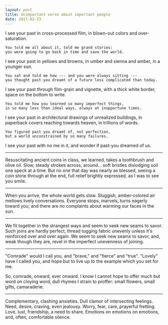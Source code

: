 ```yaml
---
layout: post
title: Unimportant verse about important people
date: 2017-02-23
---
```


<div class="verse">
I see your past in cross-processed film,
in blown-out colors and over-saturation.

    You told me all about it, told me grand stories:
    you were going to go back in time and save the world.

I see your past in yellows and browns,
in umber and sienna and amber, in a younger sun.

    You sat and told me how --- and you were always sitting ---
    you thought past-you dreamt of a future less complicated than today.

I see your past through film-grain and vignette,
with a thick white border, space on the bottom to write.

    You told me how you learned so many imperfect things,
    in so many less than ideal ways, always at inopportune times.

I see your past in architectural drawings of unrealized buildings,
in paperback covers reaching towards heaven, in trillions of words.

    You figured past you dreamt of, not perfection,
    but a world unconstrained by so many failures.

I see your past with no me in it,
and wonder if past-you dreamed of us.
</div>

-----

<div class="verse">
Resuscitating ancient coins in class, we learned,
takes a toothbrush and olive oil.
Slow, steady strokes across, around...
soft bristles dislodging soil
one speck at a time.
But no one that day was nearly as blessed,
seeing a coin shine through
at the end, full relief brightly expressed,
as I was to see you smile.
</div>

-----

<div class="verse">
When you arrive,
the whole world gets slow.
Sluggish, amber-colored air
mellows lively conversations.
Everyone stops, marvels,
turns eagerly toward you;
and there are no complaints
about warming our faces in the sun.
</div>

-----

<div class="verse">
We fit together in the strangest ways
and seem to seek new seams to savor.
Such joins are hardly perfect,
thread tugging fabric unevenly
unless it's reinforced over and over again.
We seem to seek new seams to savor,
and, weak though they are,
revel in the imperfect unevenness of joining.
</div>

-----

<div class="verse">
"Comrade" would I call you,
and "brave," and "fierce" and "true".
"Lovely" have I called you,
and hope but to live up to
the example which you set for me.

So, comrade, onward, ever onward.
I know I cannot hope to offer
much but word on cloying word,
dull rhymes I strain to proffer:
small flowers, small gifts, camaraderie.
</div>

-----

<div class="verse">
Complementary, clashing anxieties.
Dull clamor of intersecting feelings.
Need, desire, craving, even jealousy.
Worry, fear, care, prayerful fretting.
Love, lust, friendship, a need to share.
Emotions on emotions on emotions,
and, often, comfortable silence.
</div>
